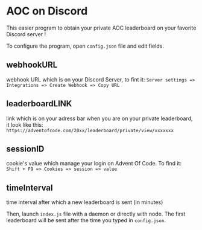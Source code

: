 # AOC on Discord

This easier program to obtain your private AOC leaderboard on your favorite Discord server !

To configure the program, open `config.json` file and edit fields.


## webhookURL
webhook URL which is on your Discord Server, to fint it:
`Server settings => Integrations => Create Webhook => Copy URL`

## leaderboardLINK
link which is on your adress bar when you are on your private leaderboard, it look like this:
`https://adventofcode.com/20xx/leaderboard/private/view/xxxxxxx`

## sessionID
cookie's value which manage your login on Advent Of Code. To find it:
`Shift + F9 => Cookies => session => value`

## timeInterval
time interval after which a new leaderboard is sent (in minutes)

Then, launch `index.js` file with a daemon or directly with node.
The first leaderboard will be sent after the time you typed in `config.json`.


